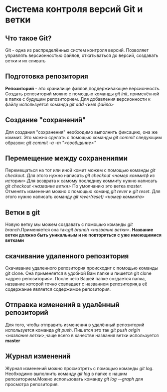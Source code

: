 # Система контроля версий Git и ветки


## Что такое Git?
Git - одна из  распределённых систем контроля версий. Позволяет управлять версионностью файлов, откатываться до версий, создавать ветки и их сливать 

## Подготовка репозитория 
**Репозиторий** - это хранилище файлов,поддерживающее версионность.
Создать репозиторий можно с помощью команды *git init*, применённой в папке с будущим репозиторием. Для добавления версионности к файлу используется команда *git add <имя файла>*

## Создание "сохранений"
Для создания "сохранения" необходимо выполнить фиксацию, она же коммит. Это можно сделать с помощью команды *git commit* следующим образом: *git commit -a -m "<сообщение>"*

##  Перемещение между сохранениями
Перемещаться на тот или иной комит можем с помощью команды *git checkout*. Для этого нужно написать *git checkout <номер коммитф из истории>*.Для возврата к самому последнеу коммиту нужно написать *git checkout <название ветки>* По умолчанию это ветка *master*.
Отменять изменения можно с помощью команд *git rever* и *git reset*.
Для этого нужно написать команду *git rever(reset) <номер коммита>*

## Ветки в git
Новую ветку мы можем создавать с помошью команды *git branch*.Применяется она так:*git branch <название ветки>*. **Название ветки должно быть уникальным и не повторяться  с уже имеющимися ветками**

## скачивание удаленного репозитория
Скачивание удаленного репозитория происходит с помощью команды git clone. Она применяется в удобной Вам папке и пишется git clone <адрес репозитория>. После чего Вашей папке создается папка, название которой точно совпадает с названием репозитория,а её содержание является содержимое репозитория.

## Отправка изменений в удалённый репозиторий 

Для того, чтобы отправить изменения в удалённый репозиторий используется команда *git push*. Пишется это так *git push origin <название ветки>*,чаще всего в качестве названия ветки используется **master**

## Журнал изменений
Журнал изменений можно просмотреть с помощью команды *git log*. Необходимо выполнить команду *git log* в папке с нашим репозиторием.Можно использовать команду *git log --graph* для просмотра репозитория.
